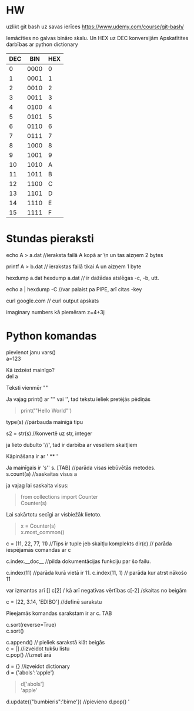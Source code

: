 # HW
uzlikt git bash uz savas ierīces
https://www.udemy.com/course/git-bash/

Iemācīties no galvas bināro skalu. Un HEX uz DEC konversijām
Apskatītites darbības ar python dictionary

| DEC | BIN | HEX |
| --- | --- | --- |
| 0 | 0000 | 0 |
| 1 | 0001 | 1 |
| 2 | 0010 | 2 |
| 3 | 0011 | 3 |
| 4 | 0100 | 4 |
| 5 | 0101 | 5 |
| 6 | 0110 | 6 |
| 7 | 0111 | 7 |
| 8 | 1000 | 8 |
| 9 | 1001 | 9 |
| 10 | 1010 | A |
| 11 | 1011 | B |
| 12 | 1100 | C |
| 13 | 1101 | D | 
| 14 | 1110 | E |
| 15 | 1111 | F | 
  

# Stundas pieraksti

echo A > a.dat //ieraksta failā A kopā ar \\n un tas aizņem 2 bytes  

printf A > b.dat // ierakstas failā tikai A un aizņem 1 byte  

hexdump  a.dat 
hexdump a.dat // ir dažādas atslēgas -c, -b, utt.

echo a | hexdump -C //var palaist pa PIPE, arī citas -key
  
curl google.com // curl output apskats  



imaginary numbers kā piemēram z=4+3j

# Python komandas

pievienot janu vars()  
a=123  
  
Kā izdzēst mainīgo?  
del a  

Teksti vienmēr ""
 
Ja vajag print() ar "" vai '', tad tekstu ieliek pretējās pēdiņās  
>print('"Hello World"')  

type(s) //pārbauda mainīgā tipu  

s2 = str(s) //konvertē uz str, integer  

ja lieto dubulto '//', tad ir darbība ar veseliem skaitļiem  

Kāpināšana ir ar ' ** '

Ja mainīgais ir 's''
s. [TAB]  //parāda visas iebūvētās metodes.  
s.count(a) //saskaitas visus a  

ja vajag lai saskaita visus:  
>from collections import Counter  
Counter(s)  

Lai sakārtotu secīgi ar visbiežāk lietoto.
>x = Counter(s)  
x.most_common()  

c = (11, 22, 77, 11) //Tips ir tuple jeb skaitļu komplekts
dir(c)  // parāda iespējamās comandas ar c

c.index.\_\_doc__ //pilda dokumentācijas funkciju par šo failu.

c.index(11) //parāda kurā vietā ir 11. 
c.index(11, 1) // parāda kur atrst nākošo 11
 

var izmantos arī []
c[2] / kā arī negatīvas vērtības
c[-2] /skaitas no beigām

c = [22, 3.14, 'EDIBO'] //definē sarakstu

Pieejamās komandas sarakstam ir ar c. TAB  

c.sort(reverse=True)  
c.sort()  

c.append() // pieliek sarakstā klāt beigās  
c = [] //izveidot tukšu listu  
c.pop() //izmet ārā

d = {} //izveidot dictionary  
d = {'abols':'apple'}  
>d['abols']  
'apple'  
  
d.update({"bumbieris":'birne'}) //pievieno
d.pop()
'
